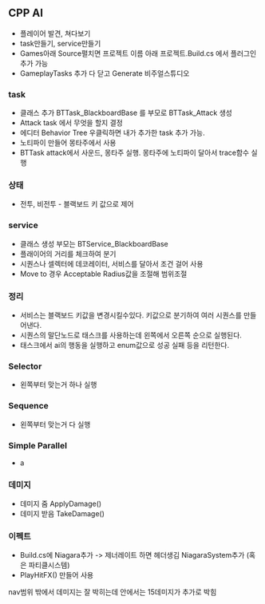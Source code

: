## CPP AI
- 플레이어 발견, 쳐다보기
- task만들기, service만들기
- Games아래 Source펼치면 프로젝트 이름 아래  프로젝트.Build.cs 에서 플러그인 추가 가능
- GameplayTasks 추가 다 닫고 Generate 비주얼스튜디오
### task
- 클래스 추가 BTTask_BlackboardBase 를 부모로 BTTask_Attack 생성
- Attack task 에서 무엇을 할지 결정
- 에디터 Behavior Tree 우클릭하면 내가 추가한 task 추가 가능.
- 노티파이 만들어 몽타주에서 사용
- BTTask attack에서 사운드, 몽타주 실행. 몽타주에 노티파이 달아서 trace함수 실행
### 상태
- 전투, 비전투 - 블랙보드 키 값으로 제어 

### service
- 클래스 생성 부모는 BTService_BlackboardBase 
- 플래이어의 거리를 체크하여 분기 
- 시퀀스나 셀렉터에 데코레이터, 서비스를 달아서 조건 걸어 사용
- Move to 경우 Acceptable Radius값을 조절해 범위조절

### 정리
- 서비스는 블랙보드 키값을 변경시킬수있다. 키값으로 분기하여 여러 시퀀스를 만들어낸다.
- 시퀀스의 말단노드로 태스크를 사용하는데 왼쪽에서 오른쪽 순으로 실행된다.
- 태스크에서 ai의 행동을 실행하고 enum값으로 성공 실패 등을 리턴한다.

### Selector
- 왼쪽부터 맞는거 하나 실행
### Sequence
- 왼쪽부터 맞는거 다 실행
### Simple Parallel
- a


### 데미지
- 데미지 줌 ApplyDamage()
- 데미지 받음 TakeDamage()
### 이펙트
- Build.cs에 Niagara추가 -> 제너레이트 하면 헤더생김 NiagaraSystem추가 (혹은 파티클시스템)
- PlayHitFX() 만들어 사용

nav범위 밖에서 데미지는 잘 박히는데 안에서는 15데미지가 추가로 박힘
